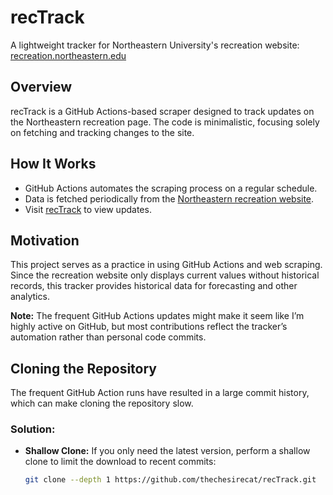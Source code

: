 # recTrack

A lightweight tracker for Northeastern University's recreation website: [recreation.northeastern.edu](https://thechesirecat.github.io/recTrack/index.html)

## Overview

recTrack is a GitHub Actions-based scraper designed to track updates on the Northeastern recreation page. The code is minimalistic, focusing solely on fetching and tracking changes to the site.

## How It Works

- GitHub Actions automates the scraping process on a regular schedule.
- Data is fetched periodically from the [Northeastern recreation website](https://recreation.northeastern.edu).
- Visit [recTrack](https://thechesirecat.github.io/recTrack/index.html) to view updates.

## Motivation

This project serves as a practice in using GitHub Actions and web scraping. Since the recreation website only displays current values without historical records, this tracker provides historical data for forecasting and other analytics.

**Note:** The frequent GitHub Actions updates might make it seem like I’m highly active on GitHub, but most contributions reflect the tracker’s automation rather than personal code commits.

## Cloning the Repository

The frequent GitHub Action runs have resulted in a large commit history, which can make cloning the repository slow.

### Solution:
- **Shallow Clone:** If you only need the latest version, perform a shallow clone to limit the download to recent commits:
  ```bash
  git clone --depth 1 https://github.com/thechesirecat/recTrack.git
  ```
